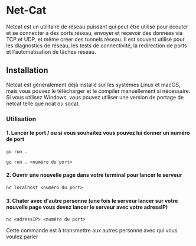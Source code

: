 # Net-Cat

Netcat est un utilitaire de réseau puissant qui peut être utilisé pour écouter et se connecter à des ports réseau, envoyer et recevoir des données via TCP et UDP, et même créer des tunnels réseau. Il est souvent utilisé pour les diagnostics de réseau, les tests de connectivité, la redirection de ports et l'automatisation de tâches réseau.

## Installation 

Netcat est généralement déjà installé sur les systèmes Linux et macOS, mais vous pouvez le télécharger et le compiler manuellement si nécessaire. Si vous utilisez Windows, vous pouvez utiliser une version de portage de netcat telle que ncat ou socat.

### Utilisation

#### 1. Lancer le port / ou si vous souhaitez vous pouvez lui donner un numéro de port
```
go run .

go run . <numéro du port>

```

#### 2. Ouvrir une nouvelle page dans votre terminal pour lancer le serveur
```
nc localhost <numéro du port>

```

#### 3. Chater avec d'autre personne (une fois le serveur lancer sur votre nouvelle page vous devez lancer le serveur avec votre adressIP)

```
nc <adressIP> <numéro du port>

```
Cette commande est à transmettre aux autres personne avec qui vous voulez parler